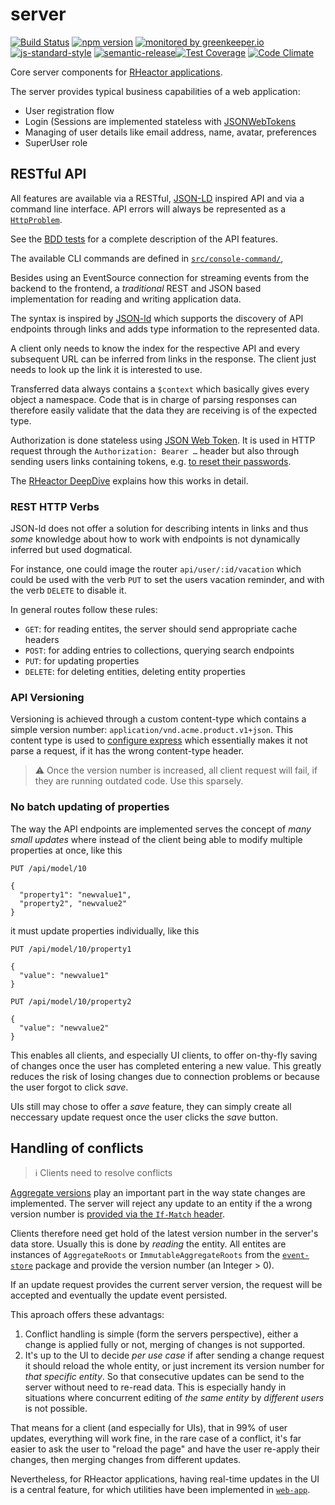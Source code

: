 # server

[![Build Status](https://travis-ci.org/RHeactorJS/server.svg?branch=master)](https://travis-ci.org/RHeactorJS/server)
[![npm version](https://img.shields.io/npm/v/@rheactorjs/server.svg)](https://www.npmjs.com/package/@rheactorjs/server)
[![monitored by greenkeeper.io](https://img.shields.io/badge/greenkeeper.io-monitored-brightgreen.svg)](http://greenkeeper.io/) 
[![js-standard-style](https://img.shields.io/badge/code%20style-standard-brightgreen.svg)](http://standardjs.com/)
[![semantic-release](https://img.shields.io/badge/semver-semantic%20release-e10079.svg)](https://github.com/semantic-release/semantic-release)[![Test Coverage](https://codeclimate.com/github/RHeactorJS/server/badges/coverage.svg)](https://codeclimate.com/github/RHeactorJS/server/coverage)
[![Code Climate](https://codeclimate.com/github/RHeactorJS/server/badges/gpa.svg)](https://codeclimate.com/github/RHeactorJS/server)

Core server components for [RHeactor applications](https://github.com/RHeactor).

The server provides typical business capabilities of a web application:

 - User registration flow
 - Login (Sessions are implemented stateless with [JSONWebTokens](https://jwt.io)  
 - Managing of user details like email address, name, avatar, preferences
 - SuperUser role

## RESTful API

 All features are available via a RESTful, [JSON-LD](http://json-ld.org/) inspired API and via a command line interface. API errors will always be represented as a [`HttpProblem`](https://github.com/RHeactorJS/models/blob/master/src/http-problem.js).
 
 See the [BDD tests](https://github.com/RHeactorJS/server/tree/master/features) for a complete description of the API features.
 
 The available CLI commands are defined in [`src/console-command/`](https://github.com/RHeactorJS/server/tree/master/src/console-command),
 
 Besides using an EventSource connection for streaming events from the backend to the frontend, a *traditional* REST and JSON based implementation for reading and writing application data.

The syntax is inspired by [JSON-ld](http://json-ld.org/) which supports the discovery of API endpoints through links and adds type information to the represented data.

A client only needs to know the index for the respective API and every subsequent URL can be inferred from links in the response. The client just needs to look up the link it is interested to use. 

Transferred data always contains a `$context` which basically gives every object a namespace. Code that is in charge of parsing responses can therefore easily validate that the data they are receiving is of the expected type.

Authorization is done stateless using [JSON Web Token](https://jwt.io/). It is used in HTTP request through the `Authorization: Bearer …` header but also through sending users links containing tokens, e.g. [to reset their passwords](https://github.com/RHeactorJS/server/blob/937c60942727d2eba95c06787e735eb9281f6717/features/PasswordChange.feature#L27).

The [RHeactor DeepDive](./DeepDive) explains how this works in detail.

### REST HTTP Verbs

JSON-ld does not offer a solution for describing intents in links and thus *some* knowledge about how to work with endpoints is not dynamically inferred but used dogmatical.

For instance, one could image the router `api/user/:id/vacation` which could be used with the verb `PUT` to set the users vacation reminder, and with the verb `DELETE` to disable it.

In general routes follow these rules:

 - `GET`: for reading entites, the server should send appropriate cache headers
 - `POST`: for adding entries to collections, querying search endpoints
 - `PUT`: for updating properties
 - `DELETE`: for deleting entities, deleting entity properties

### API Versioning

Versioning is achieved through a custom content-type which contains a simple version number: `application/vnd.acme.product.v1+json`. This content type is used to [configure express](https://github.com/RHeactorJS/server/blob/cbc0fe5aae0b8fc3fedfd8a4e3cfcfcaa442f531/src/config/express/base.js#L20) which essentially makes it not parse a request, if it has the wrong content-type header. 

> :warning: Once the version number is increased, all client request will fail, if they are running outdated code. Use this sparsely.

### No batch updating of properties

The way the API endpoints are implemented serves the concept of *many small updates* where instead of the client being able to modify multiple properties at once, like this

```
PUT /api/model/10

{
  "property1": "newvalue1",
  "property2", "newvalue2"
}
```

it must update properties individually, like this

```
PUT /api/model/10/property1

{
  "value": "newvalue1"
}
```

```
PUT /api/model/10/property2

{
  "value": "newvalue2"
}
```
This enables all clients, and especially UI clients, to offer on-thy-fly saving of changes once the user has completed entering a new value. This greatly reduces the risk of losing changes due to connection problems or because the user forgot to click *save*.

UIs still may chose to offer a *save* feature, they can simply create all neccessary update request once the user clicks the *save* button.

## Handling of conflicts

> :information_source: Clients need to resolve conflicts

[Aggregate versions](https://github.com/RHeactorJS/event-store#versioning) play an important part in the way state changes are implemented. The server will reject any update to an entity if the a wrong version number is [provided via the `If-Match` header](https://github.com/RHeactor/wiki/wiki/DeepDive#3-update-the-name). 

Clients therefore need get hold of the latest version number in the server's data store. Usually this is done by *reading* the entity. All entites are instances of `AggregateRoots` or `ImmutableAggregateRoots` from the [`event-store`](https://github.com/RHeactorJS/event-store) package and provide the version number (an Integer > 0).

If an update request provides the current server version, the request will be accepted and eventually the update event persisted.

This aproach offers these advantags:

1. Conflict handling is simple (form the servers perspective), either a change is applied fully or not, merging of changes is not supported.
2. It's up to the UI to decide *per use case* if after sending a change request it should reload the whole entity, or just increment its version number for *that specific entity*. So that consecutive updates can be send to the server without need to re-read data. This is especially handy in situations where concurrent editing of *the same entity* by *different users* is not possible.

That means for a client (and especially for UIs), that in 99% of user updates, everything will work fine, in the rare case of a conflict, it's far easier to ask the user to "reload the page" and have the user re-apply their changes, then merging changes from different updates.

Nevertheless, for RHeactor applications, having real-time updates in the UI is a central feature, for which utilities have been implemented in [`web-app`](https://github.com/RHeactorJS/web-app#readme).
